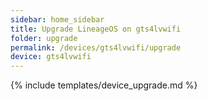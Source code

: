 ```yaml
---
sidebar: home_sidebar
title: Upgrade LineageOS on gts4lvwifi
folder: upgrade
permalink: /devices/gts4lvwifi/upgrade
device: gts4lvwifi
---
```

{% include templates/device_upgrade.md %}
